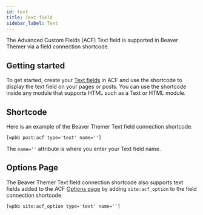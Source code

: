 ```yaml
---
id: text
title: Text field
sidebar_label: Text
---
```


The Advanced Custom Fields (ACF) Text field is supported in Beaver Themer via a field connection shortcode.

## Getting started

To get started, create your [Text fields](https://www.advancedcustomfields.com/resources/text/) in ACF and use the shortcode to display the text field on your pages or posts. You can use the shortcode inside any module that supports HTML such as a Text or HTML module.

## Shortcode

Here is an example of the Beaver Themer Text field connection shortcode.

```markup
[wpbb post:acf type='text' name='']
```

The `name=''` attribute is where you enter your Text field name.

## Options Page

The Beaver Themer Text field connection shortcode also supports text fields added to the ACF [Options page](../options-page.md) by adding `site:acf_option` to the field connection shortcode.

```markup
[wpbb site:acf_option type='text' name='']
```
